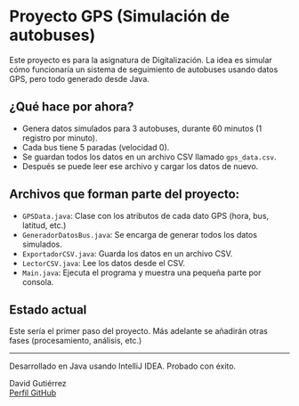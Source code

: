 # Proyecto GPS (Simulación de autobuses)

Este proyecto es para la asignatura de Digitalización. La idea es simular cómo funcionaría un sistema de seguimiento de autobuses usando datos GPS, pero todo generado desde Java.

## ¿Qué hace por ahora?

- Genera datos simulados para 3 autobuses, durante 60 minutos (1 registro por minuto).
- Cada bus tiene 5 paradas (velocidad 0).
- Se guardan todos los datos en un archivo CSV llamado `gps_data.csv`.
- Después se puede leer ese archivo y cargar los datos de nuevo.

## Archivos que forman parte del proyecto:

- `GPSData.java`: Clase con los atributos de cada dato GPS (hora, bus, latitud, etc.)
- `GeneradorDatosBus.java`: Se encarga de generar todos los datos simulados.
- `ExportadorCSV.java`: Guarda los datos en un archivo CSV.
- `LectorCSV.java`: Lee los datos desde el CSV.
- `Main.java`: Ejecuta el programa y muestra una pequeña parte por consola.

## Estado actual

Este sería el primer paso del proyecto. Más adelante se añadirán otras fases (procesamiento, análisis, etc.)

---

Desarrollado en Java usando IntelliJ IDEA. Probado con éxito.  

David Gutiérrez  
[Perfil GitHub](https://github.com/DavidLazaro08)